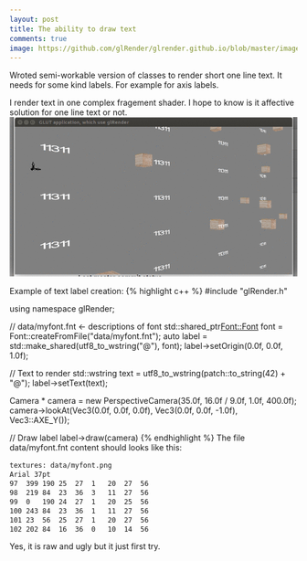 ```yaml
---
layout: post
title: The ability to draw text 
comments: true
image: https://github.com/glRender/glrender.github.io/blob/master/images/glRender-fontPresentation.gif?raw=true
---
```


Wroted semi-workable version of classes to render short one line text. It needs for some kind labels. For example for axis labels.
  

I render text in one complex fragement shader. I hope to know is it affective solution for one line text or not.
![glRender-fontPresentation](https://github.com/glRender/glrender.github.io/blob/master/images/glRender-fontPresentation.gif?raw=true "Increasing numbers")

Example of text label creation:
{% highlight c++ %}
#include "glRender.h"

using namespace glRender;

// data/myfont.fnt <- descriptions of font
std::shared_ptr<Font::Font> font = Font::createFromFile("data/myfont.fnt");
auto label = std::make_shared<Label>(utf8_to_wstring("@"), font);
label->setOrigin(0.0f, 0.0f, 1.0f);

// Text to render
std::wstring text = utf8_to_wstring(patch::to_string(42) + "@");
label->setText(text);

Camera * camera = new PerspectiveCamera(35.0f, 16.0f / 9.0f, 1.0f, 400.0f);
camera->lookAt(Vec3(0.0f, 0.0f, 0.0f), Vec3(0.0f, 0.0f, -1.0f), Vec3::AXE_Y());

// Draw label
label->draw(camera)
{% endhighlight %}
The file data/myfont.fnt content should looks like this:

```
textures: data/myfont.png
Arial 37pt
97	399	190	25	27	1	20	27	56
98	219	84	23	36	3	11	27	56
99	0	190	24	27	1	20	25	56
100	243	84	23	36	1	11	27	56
101	23	56	25	27	1	20	27	56
102	202	84	16	36	0	10	14	56
```

Yes, it is raw and ugly but it just first try.
